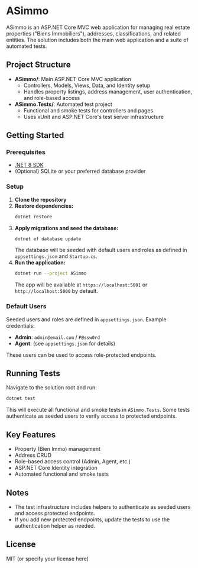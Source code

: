 # ASimmo

ASimmo is an ASP.NET Core MVC web application for managing real estate properties ("Biens Immobiliers"), addresses, classifications, and related entities. The solution includes both the main web application and a suite of automated tests.

## Project Structure

- **ASimmo/**: Main ASP.NET Core MVC application
    - Controllers, Models, Views, Data, and Identity setup
    - Handles property listings, address management, user authentication, and role-based access
- **ASimmo.Tests/**: Automated test project
    - Functional and smoke tests for controllers and pages
    - Uses xUnit and ASP.NET Core's test server infrastructure

## Getting Started

### Prerequisites
- [.NET 8 SDK](https://dotnet.microsoft.com/download)
- (Optional) SQLite or your preferred database provider

### Setup
1. **Clone the repository**
2. **Restore dependencies:**
   ```bash
   dotnet restore
   ```
3. **Apply migrations and seed the database:**
   ```bash
   dotnet ef database update
   ```
   The database will be seeded with default users and roles as defined in `appsettings.json` and `Startup.cs`.
4. **Run the application:**
   ```bash
   dotnet run --project ASimmo
   ```
   The app will be available at `https://localhost:5001` or `http://localhost:5000` by default.

### Default Users
Seeded users and roles are defined in `appsettings.json`. Example credentials:
- **Admin**: `admin@email.com` / `P@ssw0rd`
- **Agent**: (see `appsettings.json` for details)

These users can be used to access role-protected endpoints.

## Running Tests

Navigate to the solution root and run:
```bash
dotnet test
```

This will execute all functional and smoke tests in `ASimmo.Tests`. Some tests authenticate as seeded users to verify access to protected endpoints.

## Key Features
- Property (Bien Immo) management
- Address CRUD
- Role-based access control (Admin, Agent, etc.)
- ASP.NET Core Identity integration
- Automated functional and smoke tests

## Notes
- The test infrastructure includes helpers to authenticate as seeded users and access protected endpoints.
- If you add new protected endpoints, update the tests to use the authentication helper as needed.

## License
MIT (or specify your license here)
